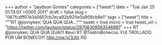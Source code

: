 
+++
author = "Jaydson Gomes"
categories = ["tweet"]
date = "Tue Jan 25 01:13:07 +0000 2011"
draft = false
slug = "067fcdff07e3a5607cb7eca92b920e0a908cb8e1"
tags = ["tweet"]
title = """RT @jonnyken: QUA QUA QUA..."""
tweet = true
micro = true
tweet_url = "https://twitter.com/jaydson/status/29708308583546881"
+++
RT @jonnyken: QUA QUA QUA!!! #euri RT @TeatroBonecos: FUI TROLLADO POR UM BONECO!!! http://ow.ly/3Jtit  XD
